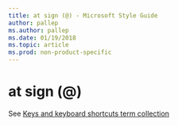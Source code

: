 ```yaml
---
title: at sign (@) - Microsoft Style Guide
author: pallep
ms.author: pallep
ms.date: 01/19/2018
ms.topic: article
ms.prod: non-product-specific
---
```


# at sign (@)

See [Keys and keyboard shortcuts term collection](/style-guide/a-z-word-list-term-collections/term-collections/keys-keyboard-shortcuts)

